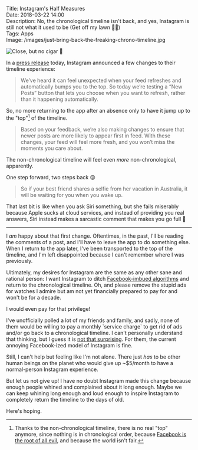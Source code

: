 Title: Instagram's Half Measures  
Date: 2018-03-22 14:00  
Description: No, the chronological timeline isn't back, and yes, Instagram is still not what it used to be (Get off my lawn 👴🏼)  
Tags: Apps  
Image: /images/just-bring-back-the-freaking-chrono-timeline.jpg  

![Close, but no cigar 🚬][1]
<!-- {.border} -->

In a [press release][2] today, Instagram announced a few changes to their timeline experience:

> We’ve heard it can feel unexpected when your feed refreshes and automatically bumps you to the top. So today we’re testing a “New Posts” button that lets you choose when you want to refresh, rather than it happening automatically.

So, no more returning to the app after an absence only to have it jump up to the "top"[^1] of the timeline.

> Based on your feedback, we’re also making changes to ensure that newer posts are more likely to appear first in feed. With these changes, your feed will feel more fresh, and you won’t miss the moments you care about.

The non-chronological timeline will feel even *more* non-chronological, apparently.

One step forward, two steps back 😒

> So if your best friend shares a selfie from her vacation in Australia, it will be waiting for you when you wake up.

That last bit is like when you ask Siri something, but she fails miserably because Apple sucks at cloud services, and instead of providing you real answers, Siri instead makes a sarcastic comment that makes you go full 🤬

***

I *am* happy about that first change. Oftentimes, in the past, I'll be reading the comments of a post, and I'll have to leave the app to do something else. When I return to the app later, I've been transported to the top of the timeline, and I'm left disappointed because I can't remember where I was previously.

Ultimately, my desires for Instagram are the same as any other sane and rational person: I want Instagram to ditch [Facebook-imbued algorithms][3] and return to the chronological timeline. Oh, and please remove the stupid ads for watches I admire but am not yet financially prepared to pay for and won't be for a decade.

I would even pay for that privilege!

I've unofficially polled a lot of my friends and family, and sadly, none of them would be willing to pay a monthly \`service charge\` to get rid of ads and/or go back to a chronological timeline. I can't personally understand that thinking, but I guess it is [not that surprising][4]. For them, the current annoying Facebook-ized model of Instagram is fine.

Still, I can't help but feeling like I'm not alone. There just *has* to be other human beings on the planet who would give up ~$5/month to have a normal-person Instagram experience.

But let us not give up! I have no doubt Instagram made this change because enough people whined and complained about it long enough. Maybe we can keep whining long enough and loud enough to inspire Instagram to completely return the timeline to the days of old.

Here's hoping.

[1]: /images/just-bring-back-the-freaking-chrono-timeline.jpg "Instagram's press release on their recent changes to the timeline"
[2]: https://instagram-press.com/blog/2018/03/22/changes-to-improve-your-instagram-feed/ "Instagram press release regarding their timeline changes"
[3]: https://www.youtube.com/watch?v=pxp-u9hjHaQ "Watch Scott decimate Facebook for being Facebook"
[4]: https://www.macworld.com/article/2032847/a-5-app-isnt-expensive-customers-need-to-help-fix-the-app-store-economy.html "Macworld piece on how people are crazy and will pay for coffee but not apps"

[^1]: Thanks to the non-chronological timeline, there is no real "top" anymore, since nothing is in chronological order, because [Facebook is the root of all evil][a], and because the world isn't fair.

[a]: https://www.nytimes.com/2018/03/21/technology/users-abandon-facebook.html "New York Times piece on the recent trend of #deletefacebook"